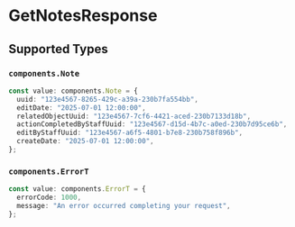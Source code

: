 # GetNotesResponse


## Supported Types

### `components.Note`

```typescript
const value: components.Note = {
  uuid: "123e4567-8265-429c-a39a-230b7fa554bb",
  editDate: "2025-07-01 12:00:00",
  relatedObjectUuid: "123e4567-7cf6-4421-aced-230b7133d18b",
  actionCompletedByStaffUuid: "123e4567-d15d-4b7c-a0ed-230b7d95ce6b",
  editByStaffUuid: "123e4567-a6f5-4801-b7e8-230b758f896b",
  createDate: "2025-07-01 12:00:00",
};
```

### `components.ErrorT`

```typescript
const value: components.ErrorT = {
  errorCode: 1000,
  message: "An error occurred completing your request",
};
```

